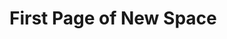 # First Page of New Space

<figure><img src="https://images.unsplash.com/photo-1706014887612-ae5ca8cbb86e?crop=entropy&#x26;cs=srgb&#x26;fm=jpg&#x26;ixid=M3wxOTcwMjR8MHwxfHJhbmRvbXx8fHx8fHx8fDE3MDYyODAwOTh8&#x26;ixlib=rb-4.0.3&#x26;q=85" alt=""><figcaption></figcaption></figure>
